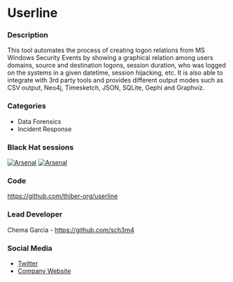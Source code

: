 # Userline

### Description
This tool automates the process of creating logon relations from MS Windows Security Events by showing a graphical relation among users domains, source and destination logons, session duration, who was logged on the systems in a given datetime, session hijacking, etc. It is also able to integrate with 3rd party tools and provides different output modes such as CSV output, Neo4j, Timesketch, JSON, SQLite, Gephi and Graphviz.

### Categories
* Data Forensics
* Incident Response

### Black Hat sessions
[![Arsenal](https://rawgit.com/toolswatch/badges/master/arsenal/usa/2017.svg)](http://www.toolswatch.org/2017/06/the-black-hat-arsenal-usa-2017-phenomenal-line-up-announced/)
[![Arsenal](https://rawgit.com/toolswatch/badges/master/arsenal/asia/2018.svg)](http://www.toolswatch.org/2018/01/black-hat-arsenal-asia-2018-great-lineup/)
 
### Code 
https://github.com/thiber-org/userline

### Lead Developer
 Chema Garcia - https://github.com/sch3m4

### Social Media 
* [Twitter](https://twitter.com/sch3m4)
* [Company Website](http://thiber.org)

